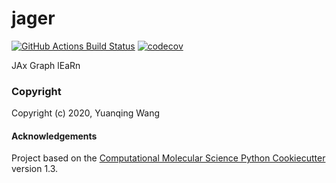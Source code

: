 jager
==============================
[//]: # (Badges)
[![GitHub Actions Build Status](https://github.com/REPLACE_WITH_OWNER_ACCOUNT/jager/workflows/CI/badge.svg)](https://github.com/REPLACE_WITH_OWNER_ACCOUNT/jager/actions?query=branch%3Amaster+workflow%3ACI)
[![codecov](https://codecov.io/gh/REPLACE_WITH_OWNER_ACCOUNT/jager/branch/master/graph/badge.svg)](https://codecov.io/gh/REPLACE_WITH_OWNER_ACCOUNT/jager/branch/master)


JAx Graph lEaRn

### Copyright

Copyright (c) 2020, Yuanqing Wang


#### Acknowledgements
 
Project based on the 
[Computational Molecular Science Python Cookiecutter](https://github.com/molssi/cookiecutter-cms) version 1.3.
